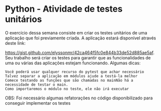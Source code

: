 # Python - Atividade de testes unitários

O exercício dessa semana consiste em criar os testes unitários de uma aplicação que foi previamente criada. A aplicação estará disponível através deste link: 

https://gist.github.com/elyssonmr/42ca464f5fc0e844b33de52d885ae5af. Seu trabalho será criar os testes para garantir que as funcionalidades de uma ou várias das aplicações estejam funcionando. Algumas dicas:

    Você poderá usar qualquer recurso do pytest que achar necessário
    Talvez separar a aplicação em módulos ajude a testá-la melhor
    Comece testando as funções que são chamadas no mainNão há a necessidade de testar o main. 
    Como importaremos o módulo no teste, ele não irá executar
    
OBS: Foi necessário algumas refatorações no código disponibilizado para conseguir implementar os testes
